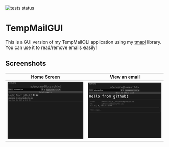![tests status](https://github.com/doomed-neko/tmcli/workflows/Rust/badge.svg)

# TempMailGUI

This is a GUI version of my TempMailCLI application using my [tmapi](https://github.com/doomed-neko/tmapi/) library.
You can use it to read/remove emails easily!

## Screenshots

| Home Screen                                                                                                             | View an email                                                                                                    |
| ----------------------------------------------------------------------------------------------------------------------- | ---------------------------------------------------------------------------------------------------------------- |
| ![main_screen](https://raw.githubusercontent.com/doomed-neko/tmgui/refs/heads/master/screenshots/main_with_message.png) | ![main_screen](https://raw.githubusercontent.com/doomed-neko/tmgui/refs/heads/master/screenshots/view_email.png) |
